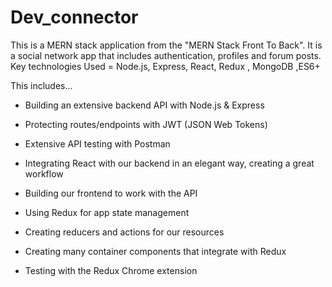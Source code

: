 # Dev_connector
This is a MERN stack application from the "MERN Stack Front To Back". It is a  social network app that includes authentication, profiles and forum posts.
Key technologies Used = Node.js, Express, React, Redux , MongoDB ,ES6+

This  includes...
- Building an extensive backend API with Node.js & Express

- Protecting routes/endpoints with JWT (JSON Web Tokens)

- Extensive API testing with Postman

- Integrating React with our backend in an elegant way, creating a great workflow

- Building our frontend to work with the API

- Using Redux for app state management

- Creating reducers and actions for our resources

- Creating many container components that integrate with Redux

- Testing with the Redux Chrome extension
